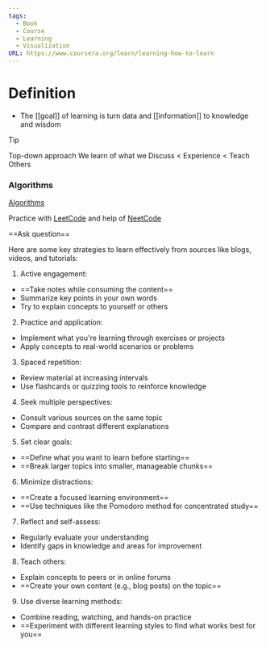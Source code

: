 ```yaml
---
tags:
  - Book
  - Course
  - Learning
  - Visualization
URL: https://www.coursera.org/learn/learning-how-to-learn
---
```

# Definition

- The [[goal]] of learning is turn data and [[information]] to knowledge and wisdom

> [!tip] 
> Top-down approach
> We learn of what we Discuss < Experience < Teach Others

### Algorithms

[Algorithms](https://www.hello-algo.com/en/chapter_hello_algo)

Practice with [LeetCode](https://leetcode.com) and help of [NeetCode](https://neetcode.io)

==Ask question==

Here are some key strategies to learn effectively from sources like blogs, videos, and tutorials:

1. Active engagement:

- ==Take notes while consuming the content==
- Summarize key points in your own words
- Try to explain concepts to yourself or others

2. Practice and application:

- Implement what you're learning through exercises or projects
- Apply concepts to real-world scenarios or problems

3. Spaced repetition:

- Review material at increasing intervals
- Use flashcards or quizzing tools to reinforce knowledge

4. Seek multiple perspectives:

- Consult various sources on the same topic
- Compare and contrast different explanations

5. Set clear goals:

- ==Define what you want to learn before starting==
- ==Break larger topics into smaller, manageable chunks==

6. Minimize distractions:

- ==Create a focused learning environment==
- ==Use techniques like the Pomodoro method for concentrated study==

7. Reflect and self-assess:

- Regularly evaluate your understanding
- Identify gaps in knowledge and areas for improvement

8. Teach others:

- Explain concepts to peers or in online forums
- ==Create your own content (e.g., blog posts) on the topic==

9. Use diverse learning methods:

- Combine reading, watching, and hands-on practice
- ==Experiment with different learning styles to find what works best for you==